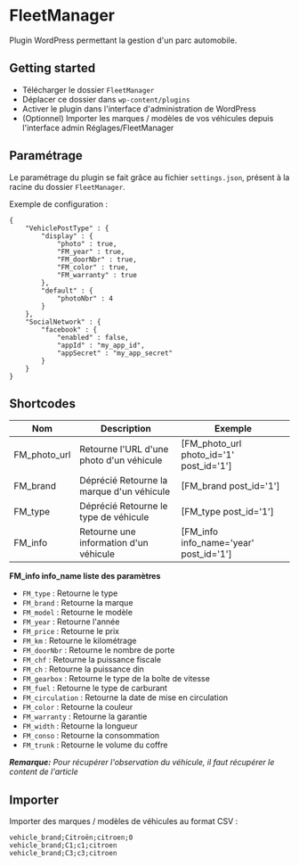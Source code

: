 # FleetManager

Plugin WordPress permettant la gestion d'un parc automobile.

## Getting started

* Télécharger le dossier `FleetManager`
* Déplacer ce dossier dans `wp-content/plugins`
* Activer le plugin dans l'interface d'administration de WordPress
* (Optionnel) Importer les marques / modèles de vos véhicules depuis l'interface admin Réglages/FleetManager

## Paramétrage

Le paramétrage du plugin se fait grâce au fichier `settings.json`, présent à la racine du dossier `FleetManager`.

Exemple de configuration :

```
{
    "VehiclePostType" : {
        "display" : {
            "photo" : true,
            "FM_year" : true,
            "FM_doorNbr" : true,
            "FM_color" : true,
            "FM_warranty" : true
        },
        "default" : {
            "photoNbr" : 4
        }
    },
    "SocialNetwork" : {
        "facebook" : {
        	"enabled" : false,
        	"appId" : "my_app_id",
        	"appSecret" : "my_app_secret"
        }
    }
}
```

## Shortcodes

|Nom         |Description                               | Exemple                                       |
|------------|------------------------------------------|-----------------------------------------------|
|FM_photo_url|Retourne l'URL d'une photo d'un véhicule  |[FM_photo_url photo_id='1' post_id='1']        |
|FM_brand    |Déprécié Retourne la marque d'un véhicule |[FM_brand post_id='1']                         |
|FM_type     |Déprécié Retourne le type de véhicule     |[FM_type post_id='1']                          |
|FM_info     |Retourne une information d'un véhicule    |[FM_info info_name='year' post_id='1']         |


__FM_info info_name liste des paramètres__

* `FM_type` : Retourne le type
* `FM_brand` : Retourne la marque       
* `FM_model` : Retourne le modèle
* `FM_year` : Retourne l'année       
* `FM_price` : Retourne le prix      
* `FM_km` : Retourne le kilométrage         
* `FM_doorNbr` : Retourne le nombre de porte    
* `FM_chf` : Retourne la puissance fiscale         
* `FM_ch` : Retourne la puissance din          
* `FM_gearbox` : Retourne le type de la boîte de vitesse      
* `FM_fuel` : Retourne le type de carburant        
* `FM_circulation` : Retourne la date de mise en circulation
* `FM_color` : Retourne la couleur      
* `FM_warranty` : Retourne la garantie
* `FM_width` : Retourne la longueur      
* `FM_conso` : Retourne la consommation      
* `FM_trunk` : Retourne le volume du coffre

*__Remarque:__ Pour récupérer l'observation du véhicule, il faut récupérer le content de l'article*

## Importer

Importer des marques / modèles de véhicules au format CSV :

```
vehicle_brand;Citroën;citroen;0
vehicle_brand;C1;c1;citroen
vehicle_brand;C3;c3;citroen
```